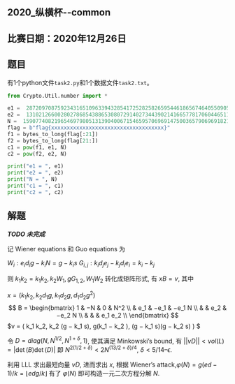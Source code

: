 ## 2020_纵横杯--common
## 比赛日期：2020年12月26日

## 题目
有1个python文件``task2.py``和1个数据文件``task2.txt``。
```python
from Crypto.Util.number import *

e1 =  28720970875923431651096339432854172528258265954461865674640550905460254396153781189674547341687577425387833579798322688436040388359600753225864838008717449960738481507237546818409576080342018413998438508242156786918906491731633276138883100372823397583184685654971806498370497526719232024164841910708290088581
e2 =  131021266002802786854388653080729140273443902141665778170604465113620346076511262124829371838724811039714548987535108721308165699613894661841484523537507024099679248417817366537529114819815251239300463529072042548335699747397368129995809673969216724195536938971493436488732311727298655252602350061303755611563
N =  159077408219654697980513139040067154659570696914750036579069691821723381989448459903137588324720148582015228465959976312274055844998506120677137485805781117564072817251103154968492955749973403646311198170703330345340987100788144707482536112028286039187104750378366564167383729662815980782817121382587188922253
flag = b"flag{xxxxxxxxxxxxxxxxxxxxxxxxxxxxxxxxxxxx}"
f1 = bytes_to_long(flag[:21])
f2 = bytes_to_long(flag[21:])
c1 = pow(f1, e1, N)
c2 = pow(f2, e2, N)

print("e1 = ", e1)
print("e2 = ", e2)
print("N = ", N)
print("c1 = ", c1)
print("c2 = ", c2)
```

## 解题

***TODO 未完成***

记 Wiener equations 和 Guo equations 为

$W_i : e_i d_i g − k_i N = g − k_i s$
$G_{i,j} : k_i d_j e_j − k_j d_i e_i = k_i − k_j$

则 $k_1 k_2 = k_1 k_2, k_2 W_1, g G_{1,2}, W_1 W_2$ 转化成矩阵形式, 有 $x B = v$, 其中

$x = (k_1 k_2, k_2 d_1 g, k_1 d_2 g, d_1 d_2 g^2 )$
$$
B = \begin{bmatrix}
1 & −N & 0 & N^2 \\
& e_1 & −e_1 & −e_1 N \\
& & e_2 & −e_2 N \\
& & & e_1 e_2 \\
\end{bmatrix}
$$
$v = ( k_1 k_2, k_2 (g − k_1 s), g(k_1 − k_2 ), (g − k_1 s)(g − k_2 s) ) $

令 $D = diag(N, N^{1/2}, N^{1+δ}, 1)$, 使其满足 Minkowski’s bound, 有 $||vD|| < vol(L) = |\det(B) \det(D)|$
即 $N^{2(1/2+δ)} < 2N^{(13/2+δ)/4}$, $\delta < 5/14 – \epsilon$.

利用 LLL 求出最短向量 $vD$, 进而求出 $x$, 根据 Wiener’s attack,$\varphi(N) = g(ed-1)/k = \lfloor{edg/k}\rfloor$
有了 $\varphi(N)$ 即可构造一元二次方程分解 $N$.